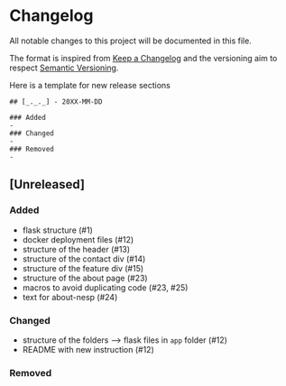 # Changelog
All notable changes to this project will be documented in this file.

The format is inspired from [Keep a Changelog](http://keepachangelog.com/en/1.0.0/)
and the versioning aim to respect [Semantic Versioning](http://semver.org/spec/v2.0.0.html).

Here is a template for new release sections

```
## [_._._] - 20XX-MM-DD

### Added
-
### Changed
-
### Removed
-
```
## [Unreleased]

### Added
- flask structure (#1)
- docker deployment files (#12)
- structure of the header (#13)
- structure of the contact div (#14)
- structure of the feature div (#15)
- structure of the about page (#23)
- macros to avoid duplicating code (#23, #25)
- text for about-nesp (#24)

### Changed
- structure of the folders --> flask files in `app` folder (#12)
- README with new instruction (#12)

### Removed

